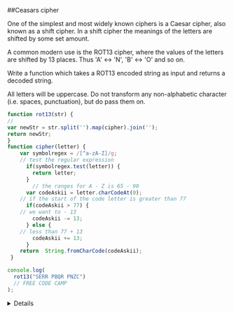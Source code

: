 ##Ceasars cipher

<p>One of the simplest and most widely known ciphers is a Caesar cipher, also known as a shift cipher. In a shift cipher the meanings of the letters are shifted by some set amount.

A common modern use is the ROT13 cipher, where the values of the letters are shifted by 13 places. Thus 'A' ↔ 'N', 'B' ↔ 'O' and so on.

Write a function which takes a ROT13 encoded string as input and returns a decoded string.

All letters will be uppercase. Do not transform any non-alphabetic character (i.e. spaces, punctuation), but do pass them on. </p>

```javascript
function rot13(str) {
//
var newStr = str.split('').map(cipher).join('');
return newStr;
}
function cipher(letter) {
    var symbolregex = /[^a-zA-Z]/g;
    // test the regular expression
      if(symbolregex.test(letter)) {
        return letter;
      }
        // the ranges for A - Z is 65 - 90
      var codeAskii = letter.charCodeAt(0);
    // if the start of the code letter is greater than 77
      if(codeAskii > 77) {
    // we want to - 13
        codeAskii -= 13;
      } else {
    // less than 77 + 13
        codeAskii += 13;
      }
    return  String.fromCharCode(codeAskii);
 }

console.log(
  rot13("SERR PBQR PNZC")
  // FREE CODE CAMP
);
```

<details>
  <p> We first want to use the **.split('')** method to manipulate it to an array, then use the  **.map()** to go through the whole array, then **.join()** the array together so it becomes a string.</p>
  <p> We check and test for regular expression by using the -- var symbolregex = /[^a-zA-Z]/g; -- </p>
  <p>In our if statement we used the **.test(letter)** to test the string to see if any regular expression matches. Were basically testing if it's going to come back as a Boolean. </p>

  <p>As for the letter codes. 65 = A , and 90 = Z. Remember we only want the capital letters of A - Z </p>
  <p>Since our code shift by 13 all we have to do is +13 & -13. We accomplish this by utilizing an if statement. </p>
</details>
